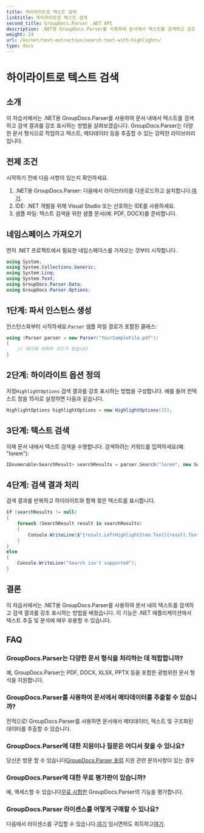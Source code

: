 ```yaml
---
title: 하이라이트로 텍스트 검색
linktitle: 하이라이트로 텍스트 검색
second_title: GroupDocs.Parser .NET API
description: .NET용 GroupDocs.Parser를 사용하여 문서에서 텍스트를 검색하고 강조 표시하는 방법을 알아보세요. 귀중한 통찰력을 효율적으로 추출하세요.
weight: 24
url: /ko/net/text-extraction/search-text-with-highlights/
type: docs
---
```

# 하이라이트로 텍스트 검색

## 소개
이 자습서에서는 .NET용 GroupDocs.Parser를 사용하여 문서 내에서 텍스트를 검색하고 검색 결과를 강조 표시하는 방법을 살펴보겠습니다. GroupDocs.Parser는 다양한 문서 형식으로 작업하고 텍스트, 메타데이터 등을 추출할 수 있는 강력한 라이브러리입니다.
## 전제 조건
시작하기 전에 다음 사항이 있는지 확인하세요.
1.  .NET용 GroupDocs.Parser: 다음에서 라이브러리를 다운로드하고 설치합니다.[여기](https://releases.groupdocs.com/parser/net/).
2. IDE: .NET 개발을 위해 Visual Studio 또는 선호하는 IDE를 사용하세요.
3. 샘플 파일: 텍스트 검색을 위한 샘플 문서(예: PDF, DOCX)를 준비합니다.

## 네임스페이스 가져오기
먼저 .NET 프로젝트에서 필요한 네임스페이스를 가져오는 것부터 시작합니다.
```csharp
using System;
using System.Collections.Generic;
using System.Linq;
using System.Text;
using GroupDocs.Parser.Data;
using GroupDocs.Parser.Options;
```
## 1단계: 파서 인스턴스 생성
 인스턴스화부터 시작하세요.`Parser` 샘플 파일 경로가 포함된 클래스:
```csharp
using (Parser parser = new Parser("YourSampleFile.pdf"))
{
    // 여기에 귀하의 코드가 있습니다
}
```
## 2단계: 하이라이트 옵션 정의
 지정`HighlightOptions` 검색 결과를 강조 표시하는 방법을 구성합니다. 예를 들어 컨텍스트 창을 15자로 설정하면 다음과 같습니다.
```csharp
HighlightOptions highlightOptions = new HighlightOptions(15);
```
## 3단계: 텍스트 검색
이제 문서 내에서 텍스트 검색을 수행합니다. 검색하려는 키워드를 입력하세요(예: "lorem"):
```csharp
IEnumerable<SearchResult> searchResults = parser.Search("lorem", new SearchOptions(true, false, false, highlightOptions));
```
## 4단계: 검색 결과 처리
검색 결과를 반복하고 하이라이트와 함께 찾은 텍스트를 표시합니다.
```csharp
if (searchResults != null)
{
    foreach (SearchResult result in searchResults)
    {
        Console.WriteLine($"{result.LeftHighlightItem.Text}{result.Text}{result.RightHighlightItem.Text}");
    }
}
else
{
    Console.WriteLine("Search isn't supported");
}
```

## 결론
이 자습서에서는 .NET용 GroupDocs.Parser를 사용하여 문서 내의 텍스트를 검색하고 검색 결과를 강조 표시하는 방법을 배웠습니다. 이 기능은 .NET 애플리케이션에서 텍스트 추출 및 분석에 매우 유용할 수 있습니다.

## FAQ
### GroupDocs.Parser는 다양한 문서 형식을 처리하는 데 적합합니까?
예, GroupDocs.Parser는 PDF, DOCX, XLSX, PPTX 등을 포함한 광범위한 문서 형식을 지원합니다.
### GroupDocs.Parser를 사용하여 문서에서 메타데이터를 추출할 수 있습니까?
전적으로! GroupDocs.Parser를 사용하면 문서에서 메타데이터, 텍스트 및 구조화된 데이터를 추출할 수 있습니다.
### GroupDocs.Parser에 대한 지원이나 질문은 어디서 찾을 수 있나요?
 당신은 방문 할 수 있습니다[GroupDocs.Parser 포럼](https://forum.groupdocs.com/c/parser/17) 지원 관련 문의사항이 있는 경우
### GroupDocs.Parser에 대한 무료 평가판이 있습니까?
 예, 액세스할 수 있습니다[무료 시험판](https://releases.groupdocs.com/) GroupDocs.Parser의 기능을 평가합니다.
### GroupDocs.Parser 라이센스를 어떻게 구매할 수 있나요?
 다음에서 라이센스를 구입할 수 있습니다.[여기](https://purchase.groupdocs.com/buy) 임시면허도 취득하고[여기](https://purchase.groupdocs.com/temporary-license/).